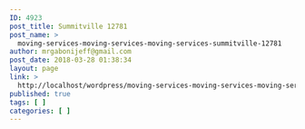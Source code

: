 ```yaml
---
ID: 4923
post_title: Summitville 12781
post_name: >
  moving-services-moving-services-moving-services-summitville-12781
author: mrgabonijeff@gmail.com
post_date: 2018-03-28 01:38:34
layout: page
link: >
  http://localhost/wordpress/moving-services-moving-services-moving-services-summitville-12781/
published: true
tags: [ ]
categories: [ ]
---
```

